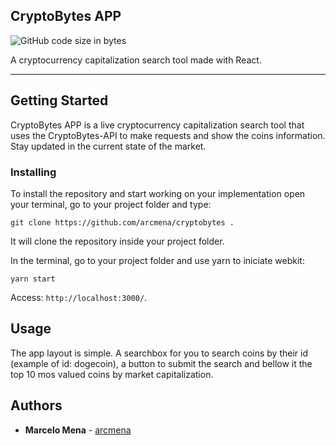 ## CryptoBytes APP
![GitHub code size in bytes](https://img.shields.io/github/languages/code-size/arcmena/cryptobytes-app.svg)

A cryptocurrency capitalization search tool made with React.

---------------

## Getting Started

CryptoBytes APP is a live cryptocurrency capitalization search tool that uses the CryptoBytes-API to make requests and show the coins information. Stay updated in the current state of the market.

### Installing

To install the repository and start working on your implementation open your terminal, go to your project folder and type:
```
git clone https://github.com/arcmena/cryptobytes .
```
It will clone the repository inside your project folder.

In the terminal, go to your project folder and use yarn to iniciate webkit: 
```
yarn start
```
Access: ```http://localhost:3000/```. 

## Usage

The app layout is simple. A searchbox for you to search coins by their id (example of id: dogecoin), a button to submit the search and bellow it the top 10 mos valued coins by market capitalization.


## Authors

* **Marcelo Mena** - [arcmena](https://github.com/arcmena)